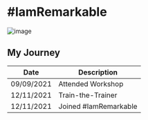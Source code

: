 # #IamRemarkable

![image](https://user-images.githubusercontent.com/64991656/141603865-1d216c55-1008-4a51-b699-cee09de6e83a.png)

## My Journey
| Date     | Description |
| ----------- | ----------- |
| 09/09/2021      | Attended Workshop |
| 12/11/2021      | Train-the-Trainer |
| 12/11/2021      | Joined  #IamRemarkable |
